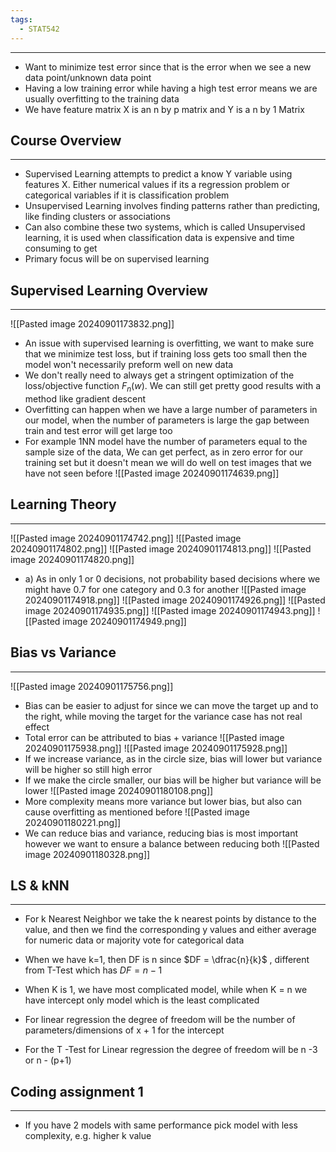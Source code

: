 ```yaml
---
tags:
  - STAT542
---
```

---

- Want to minimize test error since that is the error when we see a new data point/unknown data point
- Having a low training error while having a high test error means we are usually overfitting to the training data 
- We have feature matrix X is an n by p matrix and Y is a n by 1 Matrix
## Course Overview
---
- Supervised Learning attempts to predict a know Y variable using features X. Either numerical values if its a regression problem or categorical variables if it is classification problem
- Unsupervised Learning involves finding patterns rather than predicting, like finding clusters or associations
- Can also combine these two systems, which is called Unsupervised learning, it is used when classification data is expensive and time consuming to get 
- Primary focus will be on supervised learning 

## Supervised Learning Overview
---
![[Pasted image 20240901173832.png]]

- An issue with supervised learning is overfitting, we want to make sure that we minimize test loss, but if training loss gets too small then the model won't necessarily preform well on new data
- We don't really need to always get a stringent optimization of the loss/objective function $F_n(w)$. We can still get pretty good results with a method like gradient descent 
- Overfitting can happen when we have a large number of parameters in our model, when the number of parameters is large the gap between train and test error will get large too
- For example 1NN model have the number of parameters equal to the sample size of the data, We can get perfect, as in zero error for our training set but it doesn't mean we will do well on test images that we have not seen before
![[Pasted image 20240901174639.png]]

## Learning Theory
---
![[Pasted image 20240901174742.png]]
![[Pasted image 20240901174802.png]]
![[Pasted image 20240901174813.png]]
![[Pasted image 20240901174820.png]]
- a) As in only 1 or 0 decisions, not probability based decisions where we might have 0.7 for one category and 0.3 for another
![[Pasted image 20240901174918.png]]
![[Pasted image 20240901174926.png]]
![[Pasted image 20240901174935.png]]
![[Pasted image 20240901174943.png]]
![[Pasted image 20240901174949.png]]

## Bias vs Variance
---
![[Pasted image 20240901175756.png]]
- Bias can be easier to adjust for since we can move the target up and to the right, while moving the target for the variance case has not real effect
- Total error can be attributed to bias + variance
![[Pasted image 20240901175938.png]]
![[Pasted image 20240901175928.png]]
- If we increase variance, as in the circle size, bias will lower but variance will be higher so still high error
- If we make the circle smaller, our bias will be higher but variance will be lower
![[Pasted image 20240901180108.png]]
- More complexity means more variance but lower bias, but also can cause overfitting as mentioned before
![[Pasted image 20240901180221.png]]
- We can reduce bias and variance, reducing bias is most important however we want to ensure a balance between reducing both
![[Pasted image 20240901180328.png]]

## LS & kNN
---
- For k Nearest Neighbor we take the k nearest points by distance to the value, and then we find the corresponding y values and either average for numeric data or majority vote for categorical data

- When we have k=1, then DF is n since $DF = \dfrac{n}{k}$ , different from T-Test which has $DF = n -1$
- When K is 1, we have most complicated model, while when K = n we have intercept only model which is the least complicated 

- For linear regression the degree of freedom will be the number of parameters/dimensions of x + 1 for the intercept
- For the T -Test for Linear regression the degree of freedom will be n -3 or n - (p+1)

## Coding assignment 1
---
- If you have 2 models with same performance pick model with less complexity, e.g. higher k value